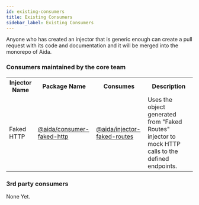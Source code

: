 ```yaml
---
id: existing-consumers
title: Existing Consumers
sidebar_label: Existing Consumers
---
```


Anyone who has created an injector that is generic enough can create a pull request with its code and documentation and it will be merged into the monorepo of Aida.

### Consumers maintained by the core team


<table>
  <tr>
    <th>Injector Name</th>
    <th>Package Name</th>
    <th>Consumes</th>
    <th>Description</th>
  </tr>
  <tr>
    <td>Faked HTTP</td>
    <td><a target="_blank" rel="noopener noreferrer" href="https://github.com/sradevski/aida/tree/master/packages/consumer-faked-http">
      @aida/consumer-faked-http
    </a></td>
    <td><a target="_blank" rel="noopener noreferrer" href="https://github.com/sradevski/aida/tree/master/packages/injector-faked-routes">
      @aida/injector-faked-routes
    </a></td>
    <td>Uses the object generated from "Faked Routes" injector to mock HTTP calls to the defined endpoints.</td>
  </tr>
</table>

### 3rd party consumers

None Yet.